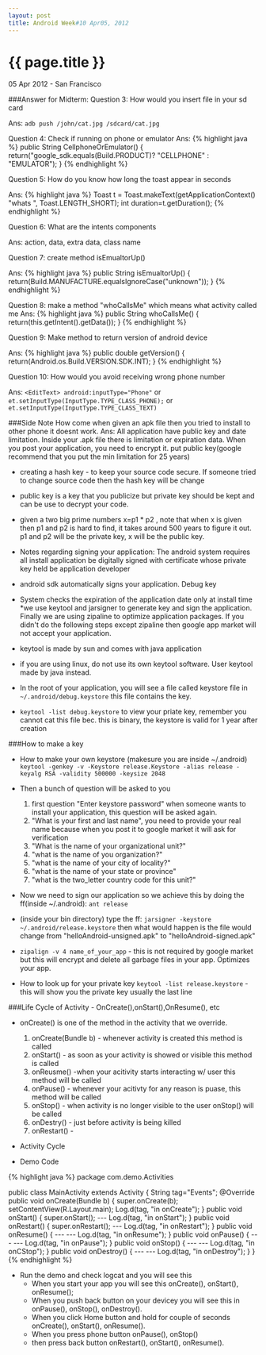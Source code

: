 ```yaml
---
layout: post
title: Android Week#10 Apr05, 2012
---
```


{{ page.title }}
================

<p class="meta">05 Apr 2012 - San Francisco</p>

###Answer for Midterm:
Question 3: How would you insert file in your sd card 

Ans: `adb push /john/cat.jpg /sdcard/cat.jpg`

Question 4: Check if running on phone or emulator
Ans: 
{% highlight java %}
public String CellphoneOrEmulator()
{
	return("google_sdk.equals(Build.PRODUCT)? "CELLPHONE" : "EMULATOR");
}
{% endhighlight %}

Question 5: How do you know how long the toast appear in seconds

Ans:
{% highlight java %}
Toast t = Toast.makeText(getApplicationContext() "whats ", Toast.LENGTH_SHORT);
int duration=t.getDuration();
{% endhighlight %}

Question 6: What are the intents components

Ans: action, data, extra data, class name

Question 7: create method isEmualtorUp()

Ans:
{% highlight java %}
public String isEmualtorUp()
{
return(Build.MANUFACTURE.equalsIgnoreCase("unknown"));
}
{% endhighlight %}

Question 8: make a method "whoCallsMe" which means what activity called me
Ans:
{% highlight java %}
public String whoCallsMe()
{
	return(this.getIntent().getData());
}
{% endhighlight %}

Question 9: Make method to return version of android device

Ans:
{% highlight java %}
public double getVersion()
{
	return(Android.os.Build.VERSION.SDK.INT);
}
{% endhighlight %}

Question 10: How would you avoid receiving wrong phone number

Ans:
`<EditText> android:inputType="Phone"` or `et.setInputType(InputType.TYPE_CLASS_PHONE);` 
or `et.setInputType(InputType.TYPE_CLASS_TEXT)`

###Side Note
How come when given an apk file then you tried to install to other phone it doesnt work.
Ans: All application have public key and date limitation. Inside your .apk file there is limitation or expiration data. When you post your application, you need to encrypt it. put public key(google recommend that you put the min limitation for 25 years)
* creating a hash key - to keep your source code secure. If someone tried to change source code then the hash key will be change 

* public key is a key that you publicize but private key should be kept and can be use to decrypt your code.
* given a two big prime numbers x=p1 * p2 , note that when x is given then p1 and p2 is hard to find, it takes around 500 years to figure it out. p1 and p2 will be the private key, x will be the public key.
* Notes regarding signing your application: The android system requires all install application be digitally signed with certificate whose private key held be application developer

* android sdk automatically signs your application. Debug key
* System checks the expiration of the application date only at install time
*we use keytool and jarsigner to generate key and sign the application. Finally we are using zipaline to optimize application packages. If you didn't do the following steps except zipaline then google app market will not accept your application. 
* keytool is made by sun and comes with java application
* if you are using linux, do not use its own keytool software. User keytool made by java instead. 
* In the root of your application, you will see a file called keystore file in
`~/.android/debug.keystore` this file contains the key.
* `keytool -list debug.keystore` to view your priate key, remember you cannot cat this file bec. this is binary, the keystore is valid for 1 year after creation

###How to make a key
* How to make your own keystore (makesure you are inside ~/.android)
`keytool -genkey -v -Keystore release.Keystore -alias release -keyalg RSA -validity 500000 -keysize 2048`

* Then a bunch of question will be asked to you
	1. first question "Enter keystore password" when someone wants to install your application, this question will be asked again.
	2. "What is your first and last name", you need to provide your real name because when you post it to google market it will ask for verification
	3. "What is the name of your organizational unit?"
	4. "what is the name of you organization?"
	5. "what is the name of your city of locality?"
	6. "what is the name of your state or province"
	7. "what is the two_letter country code for this unit?"

* Now we need to sign our application so we achieve this by doing the ff(inside ~/.android):
`ant release`

* (inside your bin directory) type the ff:
`jarsigner -keystore ~/.android/release.keystore` then what would happen is the file would change from "helloAndroid-unsigned.apk" to "helloAndroid-signed.apk"

* `zipalign -v 4 name_of_your_app` - this is not required by google market but this will encrypt and delete all garbage files in your app. Optimizes your app.	

* How to look up for your private key
`keytool -list release.keystore` - this will show you the private key usually the last line

###Life Cycle of Activity - OnCreate(),onStart(),OnResume(), etc
* onCreate() is one of the method in the activity that we override. 
	1. onCreate(Bundle b) - whenever activity is created this method is called
	2. onStart() - as soon as your activity is showed or visible this method is called
	3. onReusme() -when your acitivity starts interacting w/ user this method will be called
	4. onPause() - whenever your acitivty for any reason is puase, this method will be called
	5. onStop() - when activity is no longer visible to the user onStop() will be called
	6. onDestry() - just before activity is being killed
	7. onRestart() - 
	
* Activity Cycle


* Demo Code

{% highlight java %}
package com.demo.Activities

public class MainActivity extends Activity
{ 
	String tag="Events";
	@Override
	public void onCreate(Bundle b)
	{
		super.onCreate(b);
		setContentView(R.Layout.main);
		Log.d(tag, "in onCreate");
	}
	public void onStart()
	{
		super.onStart();
		---
		Log.d(tag, "in onStart");
	}
	public void onRestart()
	{
		super.onRestart();
		---
		Log.d(tag, "in onRestart");
	}
	public void onResume()
	{
		---
		---
		Log.d(tag, "in onResume");
	}
	public void onPause()
	{
		---
		---
		Log.d(tag, "in onPause");
	}
	public void onStop()
	{
		---
		---
		Log.d(tag, "in onCStop");
	}
	public void onDestroy()
	{
		---
		---
		Log.d(tag, "in onDestroy");
	}
}
{% endhighlight %}

* Run the demo and check logcat and you will see this
	* When you start your app you will see this onCreate(), onStart(), onResume();
	* When you push back button on your devicey you will see this in onPause(), onStop(), onDestroy().
	* When you click Home button and hold for couple of seconds onCreate(), onStart(), onResume().
	* When you press phone button onPause(), onStop()
	* then press back button onRestart(), onStart(), onResume().
 
 <a href="http://imgur.com/7xRHB"><img src="http://i.imgur.com/7xRHB.jpg" alt="" title="Hosted by imgur.com" /></a>

